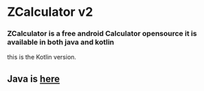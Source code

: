 # ZCalculator v2
### ZCalculator is a free android Calculator opensource it is available in both java and kotlin  
this is the Kotlin version.
## Java is  [here](https://github.com/EngAbdalrhman/ZCalculator/tree/master)
